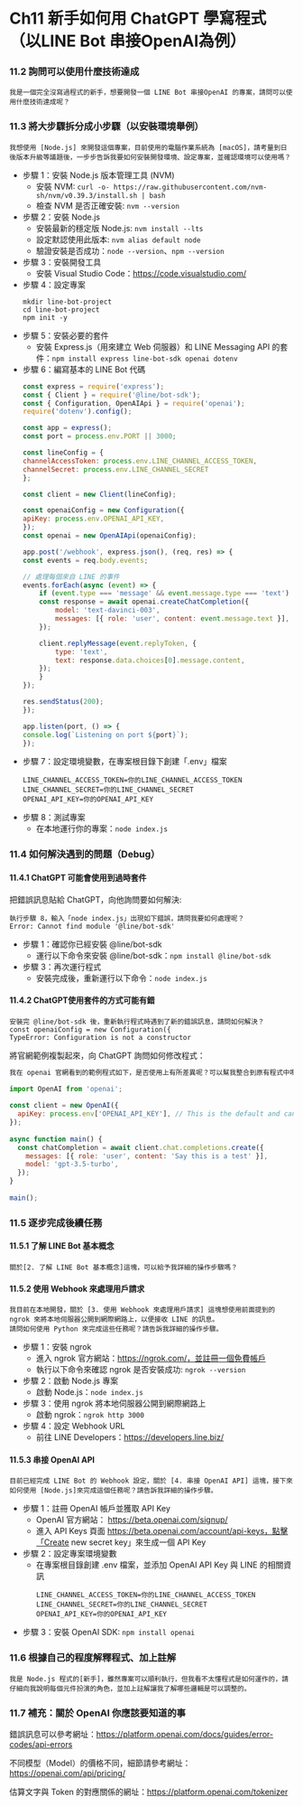 # Ch11 新手如何用 ChatGPT 學寫程式（以LINE Bot 串接OpenAI為例）

### 11.2 詢問可以使用什麼技術達成

```
我是一個完全沒寫過程式的新手，想要開發一個 LINE Bot 串接OpenAI 的專案，請問可以使用什麼技術達成呢？
```

### 11.3 將大步驟拆分成小步驟（以安裝環境舉例）

```
我想使用 [Node.js] 來開發這個專案，目前使用的電腦作業系統為 [macOS]，請考量到日後版本升級等議題後，一步步告訴我要如何安裝開發環境、設定專案，並確認環境可以使用嗎？
```

- 步驟 1：安裝 Node.js 版本管理工具 (NVM)
    - 安裝 NVM: `curl -o- https://raw.githubusercontent.com/nvm-sh/nvm/v0.39.3/install.sh | bash`
    - 檢查 NVM 是否正確安裝: `nvm --version`
- 步驟 2：安裝 Node.js
    - 安裝最新的穩定版 Node.js: `nvm install --lts`
    - 設定默認使用此版本: `nvm alias default node`
    - 驗證安裝是否成功：`node --version`、`npm --version`
- 步驟 3：安裝開發工具
    - 安裝 Visual Studio Code：https://code.visualstudio.com/
- 步驟 4：設定專案
    ```
    mkdir line-bot-project
    cd line-bot-project
    npm init -y
    ```
- 步驟 5：安裝必要的套件
    - 安裝 Express.js（用來建立 Web 伺服器）和 LINE Messaging API 的套件：`npm install express line-bot-sdk openai dotenv`
- 步驟 6：編寫基本的 LINE Bot 代碼
    ```js
    const express = require('express');
    const { Client } = require('@line/bot-sdk');
    const { Configuration, OpenAIApi } = require('openai');
    require('dotenv').config();

    const app = express();
    const port = process.env.PORT || 3000;

    const lineConfig = {
    channelAccessToken: process.env.LINE_CHANNEL_ACCESS_TOKEN,
    channelSecret: process.env.LINE_CHANNEL_SECRET
    };

    const client = new Client(lineConfig);

    const openaiConfig = new Configuration({
    apiKey: process.env.OPENAI_API_KEY,
    });
    const openai = new OpenAIApi(openaiConfig);

    app.post('/webhook', express.json(), (req, res) => {
    const events = req.body.events;

    // 處理每個來自 LINE 的事件
    events.forEach(async (event) => {
        if (event.type === 'message' && event.message.type === 'text') {
        const response = await openai.createChatCompletion({
            model: 'text-davinci-003',
            messages: [{ role: 'user', content: event.message.text }],
        });

        client.replyMessage(event.replyToken, {
            type: 'text',
            text: response.data.choices[0].message.content,
        });
        }
    });

    res.sendStatus(200);
    });

    app.listen(port, () => {
    console.log(`Listening on port ${port}`);
    });
    ```
- 步驟 7：設定環境變數，在專案根目錄下創建「.env」檔案
    ```env
    LINE_CHANNEL_ACCESS_TOKEN=你的LINE_CHANNEL_ACCESS_TOKEN
    LINE_CHANNEL_SECRET=你的LINE_CHANNEL_SECRET
    OPENAI_API_KEY=你的OPENAI_API_KEY
    ```
- 步驟 8：測試專案
    - 在本地運行你的專案：`node index.js`


### 11.4 如何解決遇到的問題（Debug）


#### 11.4.1	ChatGPT 可能會使用到過時套件

把錯誤訊息貼給 ChatGPT，向他詢問要如何解決:
```
執行步驟 8，輸入「node index.js」出現如下錯誤，請問我要如何處理呢？
Error: Cannot find module '@line/bot-sdk'
```

- 步驟 1：確認你已經安裝 @line/bot-sdk
    - 運行以下命令來安裝 @line/bot-sdk：`npm install @line/bot-sdk`
- 步驟 3：再次運行程式
    - 安裝完成後，重新運行以下命令：`node index.js`

#### 11.4.2	ChatGPT使用套件的方式可能有錯

```
安裝完 @line/bot-sdk 後，重新執行程式時遇到了新的錯誤訊息，請問如何解決？
const openaiConfig = new Configuration({
TypeError: Configuration is not a constructor
```

將官網範例複製起來，向 ChatGPT 詢問如何修改程式：
```js
我在 openai 官網看到的範例程式如下，是否使用上有所差異呢？可以幫我整合到原有程式中嗎？

import OpenAI from 'openai';
 
const client = new OpenAI({
  apiKey: process.env['OPENAI_API_KEY'], // This is the default and can be omitted
});
 
async function main() {
  const chatCompletion = await client.chat.completions.create({
    messages: [{ role: 'user', content: 'Say this is a test' }],
    model: 'gpt-3.5-turbo',
  });
}
 
main();
```

### 11.5 逐步完成後續任務

#### 11.5.1	了解 LINE Bot 基本概念

```
關於[2. 了解 LINE Bot 基本概念]這塊，可以給予我詳細的操作步驟嗎？
```

#### 11.5.2	使用 Webhook 來處理用戶請求

```
我目前在本地開發，關於 [3. 使用 Webhook 來處理用戶請求] 這塊想使用前面提到的 ngrok 來將本地伺服器公開到網際網路上，以便接收 LINE 的訊息。
請問如何使用 Python 來完成這些任務呢？請告訴我詳細的操作步驟。
```

- 步驟 1：安裝 ngrok
    - 進入 ngrok 官方網站：https://ngrok.com/，並註冊一個免費帳戶
    - 執行以下命令來確認 ngrok 是否安裝成功: `ngrok --version`
- 步驟 2：啟動 Node.js 專案
    - 啟動 Node.js：`node index.js`
- 步驟 3：使用 ngrok 將本地伺服器公開到網際網路上
    - 啟動 ngrok：`ngrok http 3000`
- 步驟 4：設定 Webhook URL
    - 前往 LINE Developers：https://developers.line.biz/

#### 11.5.3	串接 OpenAI API

```
目前已經完成 LINE Bot 的 Webhook 設定，關於 [4. 串接 OpenAI API] 這塊，接下來如何使用 [Node.js]來完成這個任務呢？請告訴我詳細的操作步驟。
```

- 步驟 1：註冊 OpenAI 帳戶並獲取 API Key
    - OpenAI 官方網站： https://beta.openai.com/signup/
    - 進入 API Keys 頁面 https://beta.openai.com/account/api-keys，點擊「Create new secret key」來生成一個 API Key
- 步驟 2：設定專案環境變數
    - 在專案根目錄創建 .env 檔案，並添加 OpenAI API Key 與 LINE 的相關資訊
        ```env
        LINE_CHANNEL_ACCESS_TOKEN=你的LINE_CHANNEL_ACCESS_TOKEN
        LINE_CHANNEL_SECRET=你的LINE_CHANNEL_SECRET
        OPENAI_API_KEY=你的OPENAI_API_KEY
        ```
- 步驟 3：安裝 OpenAI SDK: `npm install openai`

### 11.6 根據自己的程度解釋程式、加上註解

```
我是 Node.js 程式的[新手]，雖然專案可以順利執行，但我看不太懂程式是如何運作的，請仔細向我說明每個元件扮演的角色，並加上註解讓我了解哪些邏輯是可以調整的。
```

### 11.7 補充：關於 OpenAI 你應該要知道的事

錯誤訊息可以參考網址：https://platform.openai.com/docs/guides/error-codes/api-errors 

不同模型（Model）的價格不同，細節請參考網址：https://openai.com/api/pricing/

估算文字與 Token 的對應關係的網址：https://platform.openai.com/tokenizer

